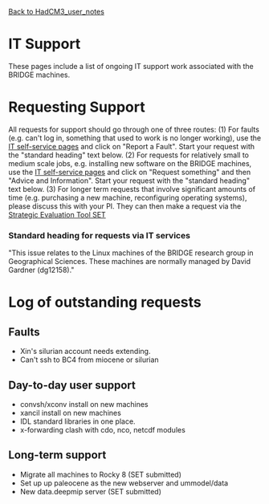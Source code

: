 [Back to HadCM3_user_notes](HadCM3_user_notes.md)

# IT Support

These pages include a list of ongoing IT support work associated with the BRIDGE machines.

# Requesting Support
All requests for support should go through one of three routes:
(1) For faults (e.g. can't log in, something that used to work is no longer working), use the [IT self-service pages](https://uob.haloitsm.com/portal/) and click on "Report a Fault".  Start your request with the "standard heading" text below. 
(2) For requests for relatively small to medium scale jobs, e.g. installing new software on the BRIDGE machines, use the [IT self-service pages](https://uob.haloitsm.com/portal/) and click on "Request something" and then "Advice and Information".  Start your request with the "standard heading" text below. 
(3) For longer term requests that involve significant amounts of time (e.g. purchasing a new machine, reconfiguring operating systems), please discuss this with your PI.  They can then make a request via the [Strategic Evaluation Tool  SET](https://uob.sharepoint.com/teams/grp-strategic-evaluation) 

### Standard heading for requests via IT services

"This issue relates to the Linux machines of the BRIDGE research group in Geographical Sciences.  These machines are normally managed by David Gardner (dg12158)."  


# Log of outstanding requests

## Faults
* Xin's silurian account needs extending.
* Can't ssh to BC4 from miocene or silurian

## Day-to-day user support

* convsh/xconv install on new machines
* xancil install on new machines
* IDL standard libraries in one place.
* x-forwarding clash with cdo, nco, netcdf modules

## Long-term support

* Migrate all machines to Rocky 8 (SET submitted)
* Set up up paleocene as the new webserver and ummodel/data
* New data.deepmip server (SET submitted)



